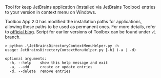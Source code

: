 Tool for keep JetBrains application (installed via JetBrains Toolbox) entries to your version in context menu on Windows.

Toolbox App 2.0 has modified the installation paths for applications, allowing these paths to be used as permanent ones. For more details, refer to [official blog](https://blog.jetbrains.com/toolbox-app/2023/08/toolbox-app-2-0-overhauls-installations-and-updates/). Script for earlier versions of Toolbox can be found under `v1` branch.

```
> python .\JetBrainsDirectoryContextMenuHelper.py -h
usage: JetBrainsDirectoryContextMenuHelper.py [-h] (-a | -d)

optional arguments:
  -h, --help    show this help message and exit
  -a, --add     create or update entries
  -d, --delete  remove entries
```